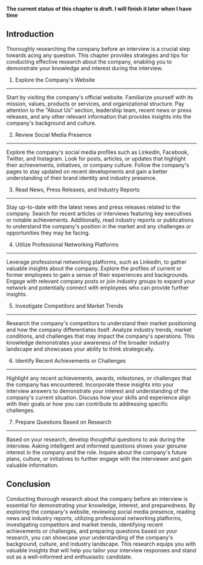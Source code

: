 **The current status of this chapter is draft. I will finish it later when I have time**

Introduction
------------

Thoroughly researching the company before an interview is a crucial step towards acing any question. This chapter provides strategies and tips for conducting effective research about the company, enabling you to demonstrate your knowledge and interest during the interview.

1. Explore the Company's Website
--------------------------------

Start by visiting the company's official website. Familiarize yourself with its mission, values, products or services, and organizational structure. Pay attention to the "About Us" section, leadership team, recent news or press releases, and any other relevant information that provides insights into the company's background and culture.

2. Review Social Media Presence
-------------------------------

Explore the company's social media profiles such as LinkedIn, Facebook, Twitter, and Instagram. Look for posts, articles, or updates that highlight their achievements, initiatives, or company culture. Follow the company's pages to stay updated on recent developments and gain a better understanding of their brand identity and industry presence.

3. Read News, Press Releases, and Industry Reports
--------------------------------------------------

Stay up-to-date with the latest news and press releases related to the company. Search for recent articles or interviews featuring key executives or notable achievements. Additionally, read industry reports or publications to understand the company's position in the market and any challenges or opportunities they may be facing.

4. Utilize Professional Networking Platforms
--------------------------------------------

Leverage professional networking platforms, such as LinkedIn, to gather valuable insights about the company. Explore the profiles of current or former employees to gain a sense of their experiences and backgrounds. Engage with relevant company posts or join industry groups to expand your network and potentially connect with employees who can provide further insights.

5. Investigate Competitors and Market Trends
--------------------------------------------

Research the company's competitors to understand their market positioning and how the company differentiates itself. Analyze industry trends, market conditions, and challenges that may impact the company's operations. This knowledge demonstrates your awareness of the broader industry landscape and showcases your ability to think strategically.

6. Identify Recent Achievements or Challenges
---------------------------------------------

Highlight any recent achievements, awards, milestones, or challenges that the company has encountered. Incorporate these insights into your interview answers to demonstrate your interest and understanding of the company's current situation. Discuss how your skills and experience align with their goals or how you can contribute to addressing specific challenges.

7. Prepare Questions Based on Research
--------------------------------------

Based on your research, develop thoughtful questions to ask during the interview. Asking intelligent and informed questions shows your genuine interest in the company and the role. Inquire about the company's future plans, culture, or initiatives to further engage with the interviewer and gain valuable information.

Conclusion
----------

Conducting thorough research about the company before an interview is essential for demonstrating your knowledge, interest, and preparedness. By exploring the company's website, reviewing social media presence, reading news and industry reports, utilizing professional networking platforms, investigating competitors and market trends, identifying recent achievements or challenges, and preparing questions based on your research, you can showcase your understanding of the company's background, culture, and industry landscape. This research equips you with valuable insights that will help you tailor your interview responses and stand out as a well-informed and enthusiastic candidate.
